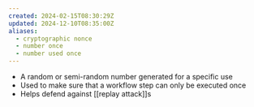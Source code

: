 ```yaml
---
created: 2024-02-15T08:30:29Z
updated: 2024-12-10T08:35:00Z
aliases:
  - cryptographic nonce
  - number once
  - number used once
---
```

- A random or semi-random number generated for a specific use
- Used to make sure that a workflow step can only be executed once
- Helps defend against [[replay attack]]s